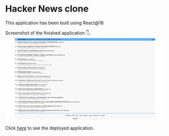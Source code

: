 # Hacker News clone

This application has been built using React@18

Screenshot of the finished application 👇.
![Screenshot](./HackerNews.png) 

Click [here]() to see the deployed application.
